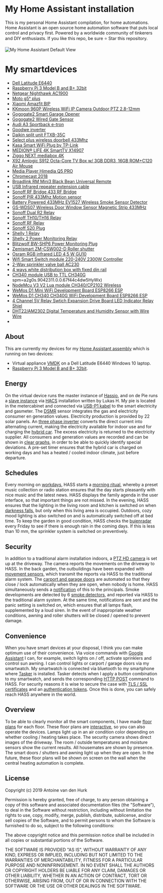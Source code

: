 # My Home Assistant installation
This is my personal Home Assistant compilation, for home automations. Home Assistant is an open source home automation software that puts local control and privacy first. Powered by a worldwide community of tinkerers and DIY enthusiasts. If you like this repo, be sure ⭐️ Star this repository.

![My Home Assistant Default View](HA_prev.gif)

# My smartdevices
* [Dell Latitude E6440](https://images.app.goo.gl/BYKu5FVRBVFyCpzw8)
* [Raspberry Pi 3 Model B and B+ 32bit](https://www.raspberrypi.org/products/raspberry-pi-3-model-b-plus)
* [Netgear Nighthawk AC1900](https://www.netgear.nl/home/products/networking/wifi-routers/r7000.aspx)
* [Moto g5ˢ plus](https://www.motorola.com/nl/products/moto-g-plus-gen-5-special-edition)
* [Xiaomi Amazfit BIP](https://www.xiaomiproducts.nl/xiaomi-amazfit-bip.html)
* [KKmoon 960P Wireless WiFi IP Camera Outdoor PTZ 2.8-12mm](https://www.aliexpress.com/item/32685546170.html?spm=a2g0s.9042311.0.0.27424c4dqFueKH)
* [Gogogate2 Smart Garage Opener](https://shop.ismartgate.com/26-garage-door-openers)
* [Gogogate2 Wired Gate Sensor](https://shop.ismartgate.com/sensors/27-smart-gate-door-wired-sensor-8437012951372.html)
* [Audi A3 Sportback e-tron](https://www.audi.nl/nl/web/nl/modellen/a3/a3-sportback-e-tron.html)
* [Goodwe inverter](https://www.goodwe.com)
* [Daikin split unit FTXB-35C](http://www.daikintech.co.uk/Data/Siesta_Indoor/FTXB/2016/FTXB-C(2)V1B/FTXB20-35C2V1B/FTXB-C(2)V1B_Databook_EEDEN15-100_tcm219-368915.pdf)
* [Select plus wireless doorbell 433Mhz](https://www.domoticz.com/forum/viewtopic.php?t=11952)
* [Kasa Smart WiFi Plug by TP-Link](https://www.amazon.de/gp/product/B06W586CDZ/ref=ppx_yo_dt_b_asin_title_o02_s00?ie=UTF8&psc=1)
* [MEDION® LIFE 4K SmartTV X14907](https://www.medion.com/be/nl/service/start/_product.php?msn=30026181&gid=9)
* [Ziggo NEXT mediabox 4K](https://www.ziggo.nl/televisie/mediaboxen/mediabox-next/#ziggo-tv)
* [X92 Amlogic S912 Octa-Core TV Box w/ 3GB DDR3, 16GB ROM+C120 Air Mouse](https://www.dx.com/p/x92-amlogic-s912-octa-core-tv-box-w-2gb-ram-16gb-rom-c120-air-mouse-2079814.html#.XcaTMTNKiUk)
* [Media Player Himedia Q5 PRO](https://www.amazon.com/Himedia-Q5-Android-Compatible-Bluetooth/dp/B07C9BW6XV/ref=sr_1_1?keywords=himedia+%E2%84%A2+q5+pro+4k&qid=1573295192&sr=8-1)
* [Chromecast 2018](https://tweakers.net/pricewatch/1249133/google-chromecast-(2018)-zwart/specificaties/)
* [Broadlink RM Mini3 Black Bean Universal Remote](https://www.amazon.com/Broadlink-RM-Mini3-Universal-Controller-Compatible/dp/B01FK2SDOC/ref=redir_mobile_desktop?_encoding=UTF8&aaxitk=DKPi4-Jfl4IhIG2CIEz7cw&hsa_cr_id=5850900170001)
* [USB Infrared repeater extension cable](https://www.amazon.de/gp/product/B01M7NEKFX/ref=ppx_yo_dt_b_asin_title_o03_s00?ie=UTF8&psc=1)
* [Sonoff RF Bridge 433 RF Bridge](https://blakadder.github.io/templates/sonoff_RF_bridge.html)
* [Sonoff PIR 433Mhz Motion sensor](https://www.amazon.de/gp/product/B079CW7TY4/ref=ppx_yo_dt_b_asin_title_o04_s00?ie=UTF8&psc=1)
* [Battery Powered 433MHz EV1527 Wireless Smoke Sensor Detector](https://nl.aliexpress.com/item/32856013726.html?spm=a2g0s.9042311.0.0.67f44c4dw5HyWx)
* [GS-WDS07 Wireless Door Window Sensor Magnetic Strip 433MHz](https://www.aliexpress.com/item/32966362334.html?spm=a2g0s.9042311.0.0.27424c4dOd5jmc)
* [Sonoff Dual R2 Relay](https://blakadder.github.io/templates/sonoff_dual_R2.html)
* [Sonoff TH10/TH16 Relay](https://blakadder.github.io/templates/sonoff_TH.html)
* [Sonoff RF Relay](https://blakadder.github.io/templates/sonoff_RF.html)
* [Sonoff S20 Plug](https://blakadder.github.io/templates/sonoff_S20.html)
* [Shelly 1 Relay](https://blakadder.github.io/templates/shelly_1.html)
* [Shelly 2 Power Monitoring Relay](https://blakadder.github.io/templates/shelly_2.html)
* [Blitzwolf BW-SHP6 Power Monitoring Plug](https://blakadder.github.io/templates/blitzwolf_SHP6.html)
* [Zemismart ZM-CSW002-D Roller shutter](https://www.zemismart.com/zigbee-eu-curtain-wall-light-switch-compatible-with-smartthing-hub-echo-plus-app-phone-voice-control-p0202-p0202.html)
* [Osram RGB infrared LED 4,5 W GU10](https://www.amazon.com/YAYZA-Dimmable-Changing-Spotlight-Downlight/dp/B07GYVVY9L/ref=sr_1_fkmr1_1?keywords=GU10+RGB+osram+infrared&qid=1573293871&sr=8-1-fkmr1)
* [Wifi Smart Switch module 220-240V 2300W Controller](https://nl.aliexpress.com/item/32972105785.html?spm=a2g0s.9042311.0.0.67f44c4dw5HyWx)
* [2-Way sprinkler valve ball AC230](https://www.amazon.de/gp/your-account/order-history/ref=ppx_yo_dt_b_pagination_1_2?ie=UTF8&orderFilter=year-2018&search=&startIndex=10)
* [4 ways white distribution box with fixed din rail](https://www.aliexpress.com/item/32620949631.html?spm=a2g0s.9042311.0.0.27424c4dqFueKH)
* [CH340 module USB to TTL CH340G](https://www.aliexpress.com/item/32713914780.html?spm=a2g0s.9042311.0.0.27424c4dqFueKH)
spm=a2g0s.9042311.0.0.67f44c4dw5HyWx)
* [NodeMcu V3 V2 Lua module CH340/CP2102 Wireless](https://www.aliexpress.com/item/32656401198.html?spm=a2g0s.9042311.0.0.67f44c4dw5HyWx)
* [WeMos D1 Mini WiFi Development Board ESP8266 ESP](https://www.aliexpress.com/item/32843941131.html?)
* [WeMos D1 CH340 CH340G WiFi Development Board ESP8266 ESP](https://www.aliexpress.com/item/32961435915.html?spm=a2g0s.9042311.0.0.27424c4drXMrud)
* [4 Channel 5V Relay Swtich Expansion Drive Board LED Indicator Relay Shiel](https://www.aliexpress.com/item/32907851752.html?spm=a2g0s.9042311.0.0.27424c4drXMrud)
* [DHT22/AM2302 Digital Temperature and Humidity Sensor with Wire Wire](https://www.amazon.de/gp/product/B01DB8JH4M/ref=ppx_yo_dt_b_asin_title_o00_s00?ie=UTF8&psc=1)
* []()

## About
This are currently my devices for my [Home Assistant assembly](https://home-assistant.io) which is running on two devices: 
* Virtual appliance [VMDK](https://www.home-assistant.io/hassio/installation) on a Dell Latitude E6440 Windows 10 laptop.
* [Raspberry Pi 3 Model B and B+ 32bit](https://www.raspberrypi.org/products/raspberry-pi-3-model-b-plus).

## Energy
On the virtual device runs the master instance of [Hassio](https://www.home-assistant.io/hassio/installation), and on de Pie runs a [slave instance](https://github.com/lukas-hetzenecker/home-assistant-remote) via [HACS](https://github.com/hacs/integration) installation written by Lukas H. 
My pie is located in the metercabinet and connected via [USB-P1 kabel](https://www.robbshop.nl/slimme-meter-kabel) to the smart electricity and gasmeter. The [DSMR](https://www.home-assistant.io/integrations/dsmr) sensor integrates the gas and electricity consumer en generation values. Electricity production is provided by 22 solar panels. An [three phase inverter](https://www.goodwe.com) converts the direct current into alternating current, making the electricity available for indoor use and for charging the [hybrid car](https://www.audi.nl/nl/web/nl/modellen/a3/a3-sportback-e-tron.html). The excess electricity is returned to the electricity supplier. All consumers and generation values are recorded and can be shown in [clear graphs](https://github.com/hassio-addons/addon-grafana), in order to be able to quickly identify special deviations. A pre-set timer ensures that the hybrid car is charged on working days and has a heated / cooled indoor climate, just before departure.

## Schedules
Every morning on [workdays](https://www.home-assistant.io/integrations/workday/), HASS starts a [morning ritual](https://www.home-assistant.io/integrations/kodi/), whereby a preset music collection or radio station ensures that the day starts pleasantly with nice music and the latest news. HASS displays the family agenda in the user interface, so that important things are not missed. In the evening, HASS ensures that the lighting in the living room and kitchen is switched on when [darkness falls](https://www.home-assistant.io/docs/ecosystem/appdaemon/#sunrisesunset-lighting), but only when this living area is occupied. Outdoors, cozy mood lighting is also switched on and is automatically switched off at bed time. To keep the garden in good condition, HASS checks the [buienradar](https://www.home-assistant.io/integrations/sensor.buienradar/) every Friday to see if there is enough rain in the coming days. If this is less than 10 mm, the sprinkler system is switched on preventively.

## Security
In addition to a traditional alarm installation indoors, a [PTZ HD camera](https://www.aliexpress.com/item/32685546170.html?spm=a2g0s.9042311.0.0.27424c4dqFueKH) is set up at the driveway. The camera reports the movements on the driveway to HASS. In the back garden, the outbuildings have been expanded with [movement sensors](https://www.amazon.de/gp/product/B079CW7TY4/ref=ppx_yo_dt_b_asin_title_o04_s00?ie=UTF8&psc=1), which transmit the reports via HASS to the traditional alarm system. The [carport and garage doors](https://shop.ismartgate.com/26-garage-door-openers) are automated so that they close / lock automatically when they are open, when nobody is home. HASS simultaneously sends a [notification](https://www.home-assistant.io/integrations/pushbullet/#notifications) of this to the principals. Smoke developments are detected by 6 [smoke detectors](https://nl.aliexpress.com/item/32856013726.html?spm=a2g0s.9042311.0.0.67f44c4dw5HyWx), and reported via HASS to the traditional alarm system. At the same time, notifications are sent and the panic setting is switched on, which ensures that all lamps flash, supplemented by a loud siren. In the event of inappropriate weather conditions, awning and roller shutters will be closed / opened to prevent damage.

## Convenience
When you have smart devices at your disposal, I think you can make optimum use of their convenience. Via voice commands with [Google Assistant](https://www.home-assistant.io/integrations/google_assistant/) I can, for example, switch lights on / off, activate sprinklers and control sun awning. I can control lights or carport / garage doors via my smartwatch. My smartwatch is connected via bluetooth to my smartphone where [Tasker](https://tasker.joaoapps.com/) is installed. Tasker detects when I apply a button combination to my smartwatch, and sends the corresponding [HTTP POST](https://community.home-assistant.io/t/tasker-http-post-new-auth/66303) command to HASS. For security reasons it is wise to secure the case with [TLS / SSL certificates](https://www.home-assistant.io/addons/nginx_proxy/) and an [authentication tokens](https://www.home-assistant.io/docs/authentication/). Once this is done, you can safely reach HASS anywhere in the world.

## Overview
To be able to clearly monitor all the smart components, I have made [floor plans](https://github.com/pkozul/ha-floorplan/blob/master/own-floorplan-svg-file-tutorial.md) for each floor. These floor plans are [interactive](https://github.com/pkozul/ha-floorplan), so you can also operate the devices. Lamps light up in an air condition color depending on whether cooling / heating takes place. The security camera shows direct images of the driveway. The room / outside temperatures and moisture sensors show the current results. All housemates are shown by presence. The smart doors / shutters and awning light up when they are open. In the future, these floor plans will be shown on screen on the wall when the central heating automation is complete.

## License
Copyright (c) 2019 Antoine van den Hurk

Permission is hereby granted, free of charge, to any person obtaining a copy
of this software and associated documentation files (the "Software"), to deal
in the Software without restriction, including without limitation the rights
to use, copy, modify, merge, publish, distribute, sublicense, and/or sell
copies of the Software, and to permit persons to whom the Software is
furnished to do so, subject to the following conditions:

The above copyright notice and this permission notice shall be included in all
copies or substantial portions of the Software.

THE SOFTWARE IS PROVIDED "AS IS", WITHOUT WARRANTY OF ANY KIND, EXPRESS OR
IMPLIED, INCLUDING BUT NOT LIMITED TO THE WARRANTIES OF MERCHANTABILITY,
FITNESS FOR A PARTICULAR PURPOSE AND NONINFRINGEMENT. IN NO EVENT SHALL THE
AUTHORS OR COPYRIGHT HOLDERS BE LIABLE FOR ANY CLAIM, DAMAGES OR OTHER
LIABILITY, WHETHER IN AN ACTION OF CONTRACT, TORT OR OTHERWISE, ARISING FROM,
OUT OF OR IN CONNECTION WITH THE SOFTWARE OR THE USE OR OTHER DEALINGS IN THE
SOFTWARE.
